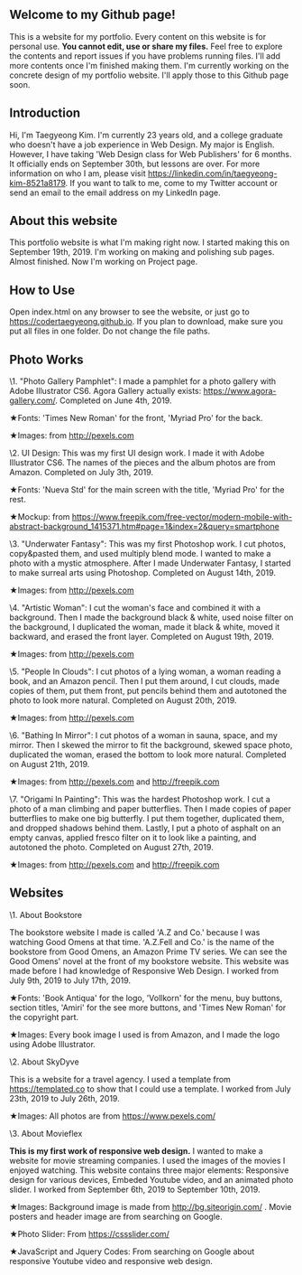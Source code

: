 ## Welcome to my Github page!

This is a website for my portfolio. Every content on this website is for personal use. **You cannot edit, use or share my files.** Feel free to explore the contents and report issues if you have problems running files. I'll add more contents once I'm finished making them. I'm currently working on the concrete design of my portfolio website. I'll apply those to this Github page soon.

## Introduction
Hi, I'm Taegyeong Kim. I'm currently 23 years old, and a college graduate who doesn't have a job experience in Web Design. My major is English. However, I have taking 'Web Design class for Web Publishers' for 6 months. It officially ends on September 30th, but lessons are over. For more information on who I am, please visit https://linkedin.com/in/taegyeong-kim-8521a8179. If you want to talk to me, come to my Twitter account or send an email to the email address on my LinkedIn page.

## About this website
This portfolio website is what I'm making right now. I started making this on September 19th, 2019. I'm working on making and polishing sub pages. Almost finished. Now I'm working on Project page.

## How to Use
Open index.html on any browser to see the website, or just go to https://codertaegyeong.github.io. If you plan to download, make sure you put all files in one folder. Do not change the file paths.

## Photo Works
\1. "Photo Gallery Pamphlet": I made a pamphlet for a photo gallery with Adobe Illustrator CS6. Agora Gallery actually exists: https://www.agora-gallery.com/. Completed on June 4th, 2019.

  ★Fonts: 'Times New Roman' for the front, 'Myriad Pro' for the back.

  ★Images: from http://pexels.com

\2. UI Design: This was my first UI design work. I made it with Adobe Illustrator CS6. The names of the pieces and the album photos are from Amazon. Completed on July 3th, 2019.

  ★Fonts: 'Nueva Std' for the main screen with the title, 'Myriad Pro' for the rest.

  ★Mockup: from https://www.freepik.com/free-vector/modern-mobile-with-abstract-background_1415371.htm#page=1&index=2&query=smartphone

\3. "Underwater Fantasy": This was my first Photoshop work. I cut photos, copy&pasted them, and used multiply blend mode. I wanted to make a photo with a mystic atmosphere. After I made Underwater Fantasy, I started to make surreal arts using Photoshop. Completed on August 14th, 2019.

  ★Images: from http://pexels.com

\4. "Artistic Woman": I cut the woman's face and combined it with a background. Then I made the background black & white, used noise filter on the background, I duplicated the woman, made it black & white, moved it backward, and erased the front layer. Completed on August 19th, 2019.

  ★Images: from http://pexels.com

\5. "People In Clouds": I cut photos of a lying woman, a woman reading a book, and an Amazon pencil. Then I put them around, I cut clouds, made copies of them, put them front, put pencils behind them and autotoned the photo to look more natural. Completed on August 20th, 2019.

  ★Images: from http://pexels.com

\6. "Bathing In Mirror": I cut photos of a woman in sauna, space, and my mirror. Then I skewed the mirror to fit the background, skewed space photo, duplicated the woman, erased the bottom to look more natural. Completed on August 21th, 2019.

  ★Images: from http://pexels.com and http://freepik.com

\7. "Origami In Painting": This was the hardest Photoshop work. I cut a photo of a man climbing and paper butterflies. Then I made copies of paper butterflies to make one big butterfly. I put them together, duplicated them, and dropped shadows behind them. Lastly, I put a photo of asphalt on an empty canvas, applied fresco filter on it to look like a painting, and autotoned the photo. Completed on August 27th, 2019.

  ★Images: from http://pexels.com and http://freepik.com

## Websites
\1. About Bookstore

The bookstore website I made is called 'A.Z and Co.' because I was watching Good Omens at that time. 'A.Z.Fell and Co.' is the name of the bookstore from Good Omens, an Amazon Prime TV series. We can see the Good Omens' novel at the front of my bookstore website. This website was made before I had knowledge of Responsive Web Design. I worked from July 9th, 2019 to July 17th, 2019.

  ★Fonts: 'Book Antiqua' for the logo, 'Vollkorn' for the menu, buy buttons, section titles, 'Amiri' for the see more buttons, and 'Times New Roman' for the copyright part.

  ★Images: Every book image I used is from Amazon, and I made the logo using Adobe Illustrator.

\2. About SkyDyve

This is a website for a travel agency. I used a template from https://templated.co to show that I could use a template. I worked from July 23th, 2019 to July 26th, 2019.

  ★Images: All photos are from https://www.pexels.com/

\3. About Movieflex

**This is my first work of responsive web design.** I wanted to make a website for movie streaming companies. I used the images of the movies I enjoyed watching. This website contains three major elements: Responsive design for various devices, Embeded Youtube video, and an animated photo slider. I worked from September 6th, 2019 to September 10th, 2019.

  ★Images: Background image is made from http://bg.siteorigin.com/ . Movie posters and header image are from searching on Google.

  ★Photo Slider: From https://cssslider.com/

  ★JavaScript and Jquery Codes: From searching on Google about responsive Youtube video and responsive web design.

